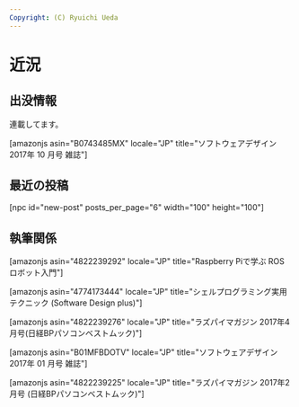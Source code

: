 ```yaml
---
Copyright: (C) Ryuichi Ueda
---
```



# 近況
<h2>出没情報</h2>

連載してます。

[amazonjs asin="B0743485MX" locale="JP" title="ソフトウェアデザイン 2017年 10 月号 雑誌"]

<h2>最近の投稿</h2>
[npc id="new-post" posts_per_page="6" width="100" height="100"]
<h2>執筆関係</h2>

[amazonjs asin="4822239292" locale="JP" title="Raspberry Piで学ぶ ROSロボット入門"]

[amazonjs asin="4774173444" locale="JP" title="シェルプログラミング実用テクニック (Software Design plus)"]

[amazonjs asin="4822239276" locale="JP" title="ラズパイマガジン 2017年4月号(日経BPパソコンベストムック)"]

[amazonjs asin="B01MFBDOTV" locale="JP" title="ソフトウェアデザイン 2017年 01 月号 雑誌"]

[amazonjs asin="4822239225" locale="JP" title="ラズパイマガジン 2017年2月号 (日経BPパソコンベストムック)"]
